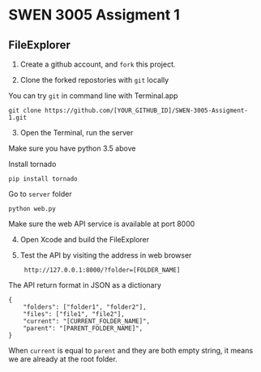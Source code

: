 
# SWEN 3005 Assigment 1

## FileExplorer

1. Create a github account, and `fork` this project.


2. Clone the forked repostories with `git` locally

You can try `git` in command line with Terminal.app

    git clone https://github.com/[YOUR_GITHUB_ID]/SWEN-3005-Assigment-1.git

3. Open the Terminal, run the server

Make sure you have python 3.5 above

Install tornado

    pip install tornado

Go to `server` folder

    python web.py
    
Make sure the web API service is available at port 8000

4. Open Xcode and build the FileExplorer

5. Test the API by visiting the address in web browser

        http://127.0.0.1:8000/?folder=[FOLDER_NAME]

The API return format in JSON as a dictionary

    {
        "folders": ["folder1", "folder2"],
        "files": ["file1", "file2"],
        "current": "[CURRENT_FOLDER_NAME]",
        "parent": "[PARENT_FOLDER_NAME]",
    }

When `current` is equal to `parent` and they are both empty string, it means we are already at the root folder.


